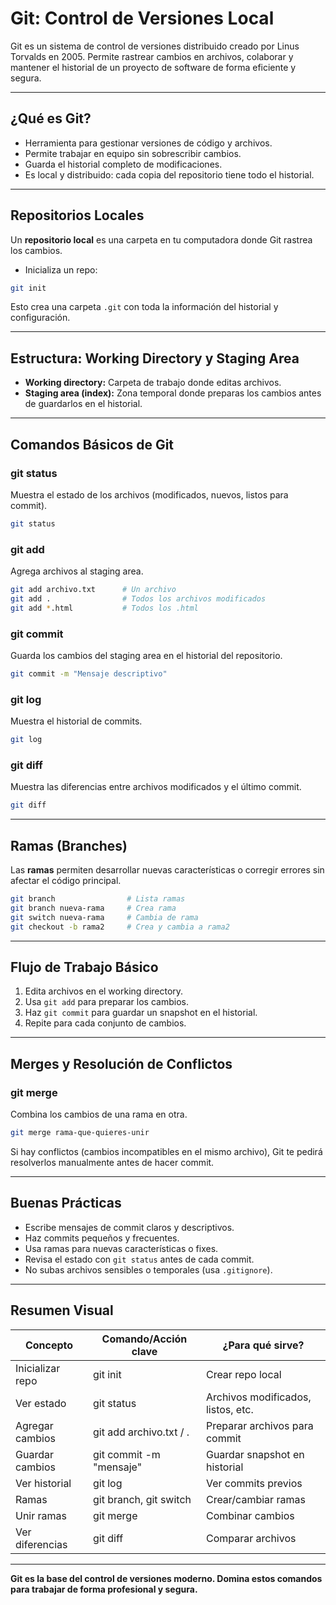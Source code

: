 # Git: Control de Versiones Local

Git es un sistema de control de versiones distribuido creado por Linus Torvalds en 2005. Permite rastrear cambios en archivos, colaborar y mantener el historial de un proyecto de software de forma eficiente y segura.

---

## ¿Qué es Git?

- Herramienta para gestionar versiones de código y archivos.
- Permite trabajar en equipo sin sobrescribir cambios.
- Guarda el historial completo de modificaciones.
- Es local y distribuido: cada copia del repositorio tiene todo el historial.

---

## Repositorios Locales

Un **repositorio local** es una carpeta en tu computadora donde Git rastrea los cambios.

- Inicializa un repo:

```bash
git init
```

Esto crea una carpeta `.git` con toda la información del historial y configuración.

---

## Estructura: Working Directory y Staging Area

- **Working directory:** Carpeta de trabajo donde editas archivos.
- **Staging area (index):** Zona temporal donde preparas los cambios antes de guardarlos en el historial.

---

## Comandos Básicos de Git

### git status

Muestra el estado de los archivos (modificados, nuevos, listos para commit).

```bash
git status
```

### git add

Agrega archivos al staging area.

```bash
git add archivo.txt      # Un archivo
git add .                # Todos los archivos modificados
git add *.html           # Todos los .html
```

### git commit

Guarda los cambios del staging area en el historial del repositorio.

```bash
git commit -m "Mensaje descriptivo"
```

### git log

Muestra el historial de commits.

```bash
git log
```

### git diff

Muestra las diferencias entre archivos modificados y el último commit.

```bash
git diff
```

---

## Ramas (Branches)

Las **ramas** permiten desarrollar nuevas características o corregir errores sin afectar el código principal.

```bash
git branch                # Lista ramas
git branch nueva-rama     # Crea rama
git switch nueva-rama     # Cambia de rama
git checkout -b rama2     # Crea y cambia a rama2
```

---

## Flujo de Trabajo Básico

1. Edita archivos en el working directory.
2. Usa `git add` para preparar los cambios.
3. Haz `git commit` para guardar un snapshot en el historial.
4. Repite para cada conjunto de cambios.

---

## Merges y Resolución de Conflictos

### git merge

Combina los cambios de una rama en otra.

```bash
git merge rama-que-quieres-unir
```

Si hay conflictos (cambios incompatibles en el mismo archivo), Git te pedirá resolverlos manualmente antes de hacer commit.

---

## Buenas Prácticas

- Escribe mensajes de commit claros y descriptivos.
- Haz commits pequeños y frecuentes.
- Usa ramas para nuevas características o fixes.
- Revisa el estado con `git status` antes de cada commit.
- No subas archivos sensibles o temporales (usa `.gitignore`).

---

## Resumen Visual

| Concepto         | Comando/Acción clave    | ¿Para qué sirve?                   |
| ---------------- | ----------------------- | ---------------------------------- |
| Inicializar repo | git init                | Crear repo local                   |
| Ver estado       | git status              | Archivos modificados, listos, etc. |
| Agregar cambios  | git add archivo.txt / . | Preparar archivos para commit      |
| Guardar cambios  | git commit -m "mensaje" | Guardar snapshot en historial      |
| Ver historial    | git log                 | Ver commits previos                |
| Ramas            | git branch, git switch  | Crear/cambiar ramas                |
| Unir ramas       | git merge               | Combinar cambios                   |
| Ver diferencias  | git diff                | Comparar archivos                  |

---

**Git es la base del control de versiones moderno. Domina estos comandos para trabajar de forma profesional y segura.**
